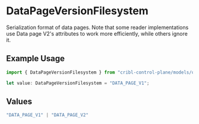 # DataPageVersionFilesystem

Serialization format of data pages. Note that some reader implementations use Data page V2's attributes to work more efficiently, while others ignore it.

## Example Usage

```typescript
import { DataPageVersionFilesystem } from "cribl-control-plane/models/operations";

let value: DataPageVersionFilesystem = "DATA_PAGE_V1";
```

## Values

```typescript
"DATA_PAGE_V1" | "DATA_PAGE_V2"
```